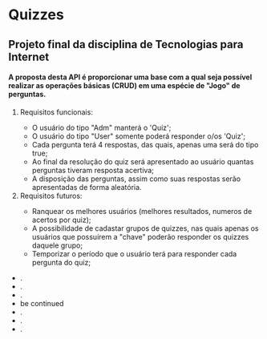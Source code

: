 # Quizzes
<h2>Projeto final da disciplina de Tecnologias para Internet</h2>

<h4>A proposta desta API é proporcionar uma base com a qual seja possível realizar as operações básicas (CRUD) em uma espécie de "Jogo" de perguntas.</h4>

<ol type="1">
  <li>Requisitos funcionais:</li>
    <ul style="list-style-type:circle;">
        <li>O usuário do tipo "Adm" manterá o 'Quiz';</li>
        <li>O usuário do tipo "User" somente poderá responder o/os 'Quiz';</li>
        <li>Cada pergunta terá 4 respostas, das quais, apenas uma será do tipo true;</li>
        <li>Ao final da resolução do quiz será apresentado ao usuário quantas perguntas tiveram resposta acertiva;</li>
        <li>A disposição das perguntas, assim como suas respostas serão apresentadas de forma aleatória.</li>
    </ul>
  <li>Requisitos futuros:</li>
    <ul style="list-style-type:circle;">
        <li>Ranquear os melhores usuários (melhores resultados, numeros de acertos por quiz);</li>
        <li>A possibilidade de cadastar grupos de quizzes, nas quais apenas os usuários que possuírem a "chave" poderão responder os quizzes daquele grupo;</li>
        <li>Temporizar o período que o usuário terá para responder cada pergunta do quiz;</li>
    </ul>   
</ol>

<ul>
  <li>.</li>
  <li>.</li>
  <li>.</li>
  <li>be continued</li>
  <li>.</li>
  <li>.</li>
  <li>.</li>
</ul>